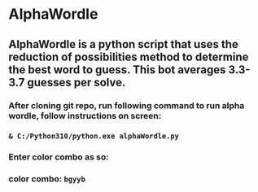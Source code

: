 ﻿# AlphaWordle

## AlphaWordle is a python script that uses the reduction of possibilities method to determine the best word to guess. This bot averages 3.3-3.7 guesses per solve.  

### After cloning git repo, run following command to run alpha wordle, follow instructions on screen:
### `& C:/Python310/python.exe alphaWordle.py`

### Enter color combo as so:
### color combo: `bgyyb`
